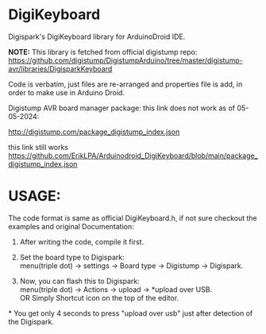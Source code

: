 # DigiKeyboard
Digispark's DigiKeyboard library for ArduinoDroid IDE.  

**NOTE:** This library is fetched from official digistump repo:  
https://github.com/digistump/DigistumpArduino/tree/master/digistump-avr/libraries/DigisparkKeyboard 

Code is verbatim, just files are re-arranged and properties file is add, in order to make use in Arduino Droid.  

 Digistump AVR board manager package:
 this link does not work as of 05-05-2024:
 
 http://digistump.com/package_digistump_index.json
 
 this link still works
  https://github.com/ErikLPA/Arduinodroid_DigiKeyboard/blob/main/package_digistump_index.json

# USAGE:
 The code format is same as official DigiKeyboard.h, if not sure checkout the examples and original Documentation:  

1. After writing the code, compile it first.

2. Set the board type to Digispark:  
menu(triple dot) -> settings -> Board type -> Digistump -> Digispark.

3. Now, you can flash this to Digispark:  
menu(triple dot) -> Actions -> upload -> *upload over USB.  
OR Simply Shortcut icon on the top of the editor.
  
\* You get only 4 seconds to press "upload over usb" just after detection of  the Digispark.

